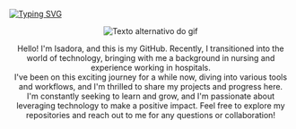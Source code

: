 

  <div>
    <p>
      <a href="https://git.io/typing-svg">
        <img src="https://readme-typing-svg.demolab.com?font=Cinzel&weight=700&pause=1000&color=174C29&random=false&width=435&lines=Hello%2C+fellow+explorer!" alt="Typing SVG" />
      </a>
    </p>
    <div align="center">
      <div>
    <img src="https://media2.giphy.com/media/v1.Y2lkPTc5MGI3NjExZnB1cjBodXp4NWs2dXIwdGhlbDU3aXc5aHdvcXB6cHMxaWxsbDR6eiZlcD12MV9naWZzX3NlYXJjaCZjdD1n/bXVAd2ZD5ND9e/200.webp" alt="Texto alternativo do gif">
  </div>
    <p align="center" >Hello! I'm Isadora, and this is my GitHub. Recently, I transitioned into the world of technology, bringing with me a background in nursing and experience working in hospitals.<br> I've been on this exciting journey for a while now, diving into various tools and workflows, and I'm thrilled to share my projects and progress here. <br>I'm constantly seeking to learn and grow, and I'm passionate about leveraging technology to make a positive impact. Feel free to explore my repositories and reach out to me for any questions or collaboration!</p>
  </div>









